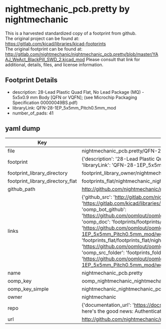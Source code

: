 # nightmechanic_pcb.pretty by nightmechanic  
This is a harvested standardized copy of a footprint from github.  
The original project can be found at:  
https://gitlab.com/kicad/libraries/kicad-footprints  
The original footprint can be found at:
http://gitlab.com/nightmechanic/nightmechanic_pcb.pretty/blob/master/YAAJ_WeAct_BlackPill_SWD_2.kicad_mod
Please consult that link for additional, details, files, and license information.  
## Footprint Details
* description: 28-Lead Plastic Quad Flat, No Lead Package (MQ) - 5x5x0.9 mm Body [QFN or VQFN]; (see Microchip Packaging Specification 00000049BS.pdf)  
* libraryLink: QFN-28-1EP_5x5mm_Pitch0.5mm_mod  
* number_of_pads: 41  
## yaml dump  
| Key | Value |  
| --- | --- |  
| file | nightmechanic_pcb.pretty/QFN-28-1EP_5x5mm_Pitch0.5mm_mod.kicad_mod |  
| footprint | {'description': '28-Lead Plastic Quad Flat, No Lead Package (MQ) - 5x5x0.9 mm Body [QFN or VQFN]; (see Microchip Packaging Specification 00000049BS.pdf)', 'libraryLink': 'QFN-28-1EP_5x5mm_Pitch0.5mm_mod', 'number_of_pads': 41} |  
| footprint_library_directory | footprint_library_owner/nightmechanic_nightmechanic_pcb.pretty |  
| footprint_library_directory_flat | footprints_flat/nightmechanic_nightmechanic_pcb_qfn_28_1ep_5x5mm_pitch0_5mm_mod/working |  
| github_path | http://github.com/nightmechanic/nightmechanic_pcb.pretty/blob/master/QFN-28-1EP_5x5mm_Pitch0.5mm_mod.kicad_mod |  
| links | {'github_src': 'http://gitlab.com/nightmechanic/nightmechanic_pcb.pretty/blob/master/YAAJ_WeAct_BlackPill_SWD_2.kicad_mod', 'github_src_repo': 'https://gitlab.com/kicad/libraries/kicad-footprints', 'oomp_bot': 'footprints/nightmechanic_nightmechanic_pcb_qfn_28_1ep_5x5mm_pitch0_5mm_mod/working', 'oomp_bot_github': 'https://github.com/oomlout/oomlout_oomp_footprint_bot/tree/main/footprints/nightmechanic_nightmechanic_pcb_qfn_28_1ep_5x5mm_pitch0_5mm_mod/working', 'oomp_doc': 'footprints/footprints/nightmechanic/nightmechanic_pcb/QFN-28-1EP_5x5mm_Pitch0.5mm_mod/working/', 'oomp_doc_github': 'https://github.com/oomlout/oomlout_oomp_footprint_doc/tree/main/footprints/footprints/nightmechanic/nightmechanic_pcb/QFN-28-1EP_5x5mm_Pitch0.5mm_mod/working', 'oomp_src_flat': 'footprints_flat/footprints_flat/nightmechanic_nightmechanic_pcb_qfn_28_1ep_5x5mm_pitch0_5mm_mod/working', 'oomp_src_flat_github': 'https://github.com/oomlout/oomlout_oomp_footprint_src/tree/main/footprints_flat/nightmechanic_nightmechanic_pcb_qfn_28_1ep_5x5mm_pitch0_5mm_mod/working', 'oomp_src_folder': 'footprints_folder/footprints_folder/nightmechanic/nightmechanic_pcb/QFN-28-1EP_5x5mm_Pitch0.5mm_mod/working', 'oomp_src_folder_github': 'https://github.com/oomlout/oomlout_oomp_footprint_src/tree/main/footprints_folder/nightmechanic/nightmechanic_pcb/QFN-28-1EP_5x5mm_Pitch0.5mm_mod/working'} |  
| name | nightmechanic_pcb.pretty |  
| oomp_key | oomp_nightmechanic_nightmechanic_pcb_qfn_28_1ep_5x5mm_pitch0_5mm_mod |  
| oomp_key_simple | nightmechanic_nightmechanic_pcb_qfn_28_1ep_5x5mm_pitch0_5mm_mod |  
| owner | nightmechanic |  
| repo | {'documentation_url': 'https://docs.github.com/rest/overview/resources-in-the-rest-api#rate-limiting', 'message': "API rate limit exceeded for 84.66.173.59. (But here's the good news: Authenticated requests get a higher rate limit. Check out the documentation for more details.)"} |  
| url | http://github.com/nightmechanic/nightmechanic_pcb.pretty |  

